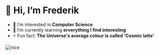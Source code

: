 # 👋 Hi, I’m Frederik 
- 👀 I’m interested in **Computer Science**
- 🌱 I’m currently learning **erverything I find interesting** 
- ⚡ Fun fact: **The Universe's average colour is called 'Cosmic latte'**
  
![nice](https://github.com/GalacticCodeGambit/GalacticCodeGambit/assets/150372421/a9171fdf-aca7-4dfc-825c-024afadc460c)

<!---@GalacticCodeGambit
> Defenders of the digital Realm
- 💞️ I’m looking to collaborate on ...
- 📫 How to reach me ...
--->
<!---
GalacticCodeGambit/GalacticCodeGambit is a ✨ special ✨ repository because its `README.md` (this file) appears on your GitHub profile.
You can click the Preview link to take a look at your changes.
--->

